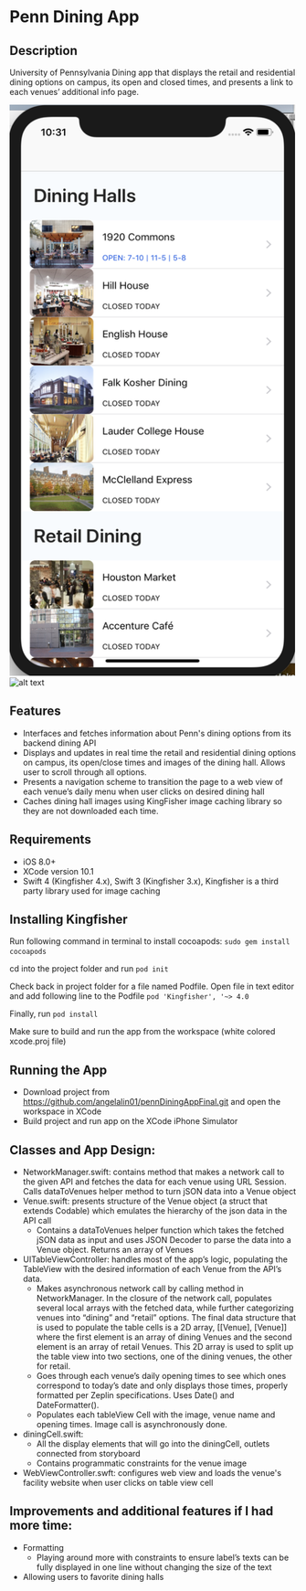 # Penn Dining App

## Description
University of Pennsylvania Dining app that displays the retail and residential dining options on campus, its open and closed times, and presents a link to each venues’ additional info page. 


<img src="https://github.com/angelalin01/pennDiningAppFinal/blob/master/dining%20app%20final%20page%201.png" alt="alt text" width="500" height="1000"> <img src="https://github.com/angelalin01/diningApp/blob/master/penn%20dining%20page%202.png" alt="alt text" width="500" height="1000">




## Features
- Interfaces and fetches information about Penn's dining options from its backend dining API
- Displays and updates in real time the retail and residential dining options on campus, its open/close times and images of the dining hall. Allows user to scroll through all options.
- Presents a navigation scheme to transition the page to a web view of each venue’s daily menu when user clicks on desired dining hall
- Caches dining hall images using KingFisher image caching library so they are not downloaded each time. 

## Requirements
- iOS 8.0+
- XCode version 10.1
- Swift 4 (Kingfisher 4.x), Swift 3 (Kingfisher 3.x), Kingfisher is a third party library used for image caching

## Installing Kingfisher

Run following command in terminal to install cocoapods: 
`sudo gem install cocoapods`

cd into the project folder and run
`pod init`

Check back in project folder for a file named Podfile. Open file in text editor and add following line to the Podfile
`pod 'Kingfisher', '~> 4.0`

Finally, run
`pod install`

Make sure to build and run the app from the workspace (white colored xcode.proj file)

## Running the App
- Download project from https://github.com/angelalin01/pennDiningAppFinal.git and open the workspace in XCode
- Build project and run app on the XCode iPhone Simulator 

## Classes and App Design:

- NetworkManager.swift: contains method that makes a network call to the given API and fetches the data for each venue using URL Session. Calls dataToVenues helper method to turn jSON data into a Venue object
- Venue.swift: presents structure of the Venue object (a struct that extends Codable) which emulates the hierarchy of the json data in the API call 
    - Contains a dataToVenues helper function which takes the fetched jSON data as input and uses JSON Decoder to parse the data into a Venue object. Returns an array of Venues 
- UITableViewController: handles most of the app’s logic, populating the TableView with the desired information of each Venue from the API’s data. 
    - Makes asynchronous network call by calling method in NetworkManager. In the closure of the network call, populates several local arrays with the fetched data, while further categorizing venues into “dining” and “retail” options. The final data structure that is used to populate the table cells is a 2D array, [[Venue], [Venue]] where the first element is an array of dining Venues and the second element is an array of retail Venues. This 2D array is used to split up the table view into two sections, one of the dining venues, the other for retail. 
    - Goes through each venue’s daily opening times to see which ones correspond to today’s date and only displays those times, properly formatted per Zeplin specifications. Uses Date() and DateFormatter(). 
    - Populates each tableView Cell with the image, venue name and opening times. Image call is asynchronously done. 
- diningCell.swift:
    - All the display elements that will go into the diningCell, outlets connected from storyboard
    - Contains programmatic constraints for the venue image 
- WebViewController.swft: configures web view and loads the venue's facility website when user clicks on table view cell 


## Improvements and additional features if I had more time: 

- Formatting
    - Playing around more with constraints to ensure label’s texts can be fully displayed in one line without changing the size of the text
- Allowing users to favorite dining halls
